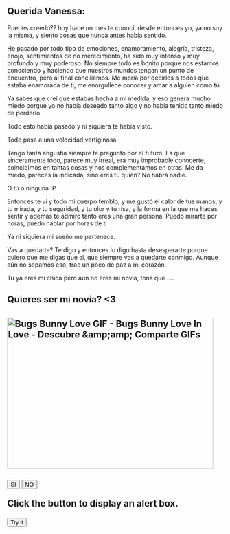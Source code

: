 <style>
	header{display: none;}
</style>
<script>
function myFunction() {
  alert("Hello! I am an alert box!");
}
</script>
<h2>Querida Vanessa:</h2>

<p>Puedes creerlo?? hoy hace un mes te conocí, desde entonces yo, ya no soy la misma, y siento cosas que nunca antes había sentido.

He pasado por todo tipo de emociones, enamoramiento, alegría, tristeza, enojo, sentimientos de no merecimiento, ha sido muy intenso y muy profundo y muy poderoso.
No siempre todo es bonito porque nos estamos conociendo y haciendo que nuestros mundos tengan un punto de encuentro, pero al final conciliamos.
Me moría por decirles a todos que estaba enamorada de ti, me enorgullece conocer y amar a alguien como tú

Ya sabes que creí que estabas hecha a mi medida, y eso genera mucho miedo porque yo no había deseado tanto algo y no había tenido tanto miedo de perderlo.

Todo esto había pasado y ni siquiera te había visto.

Todo pasa a una velocidad vertiginosa.

Tengo tanta angustia siempre te pregunto por el futuro.
Es que sinceramente todo, parece muy irreal, era muy improbable conocerte, coincidimos en tantas cosas y nos complementamos en otras.
Me da miedo, pareces la indicada, sino eres tú quién? No habrá nadie.

O tú o ninguna :P 

Entonces te vi y todo mi cuerpo temblo, y me gustó el calor de tus manos, y tu mirada, y tu seguridad, y tu olor y tu risa, y la forma en la que me haces sentir y además te admiro tanto eres una gran persona. 
Puedo mirarte por horas, puedo hablar por horas de ti 

Ya ni siquiera mi sueño me pertenece.

Vas a quedarte? Te digo y entonces lo digo hasta desesperarte porque quiero que me digas que si, que siempre vas a quedarte conmigo. 
Aunque aún no sepamos eso, trae un poco de paz a mi corazón.

Tu ya eres mi chica pero aún no eres mi novia, tons que .... <h2>Quieres ser mi novia? <3<h2>



</p>


<img src="https://c.tenor.com/FoJDH3lLpUgAAAAd/bugs-bunny-love.gif" data-deferred="1" jsaction="load:XAeZkd;" alt="Bugs Bunny Love GIF - Bugs Bunny Love In Love - Descubre &amp;amp;amp; Comparte GIFs" jsname="HiaYvf" class="n3VNCb" id="imi" data-w="480" data-h="352" data-atf="true" data-iml="2541.100000023842" style="height: 352px; width: 480px; margin: 0px;">

<button title="la opción más sabia">SI</button>  <button title="Estas segura? Mejor pica el otro botón">NO</button>
<p>Click the button to display an alert box.</p>

<button onclick="myFunction()">Try it</button>

